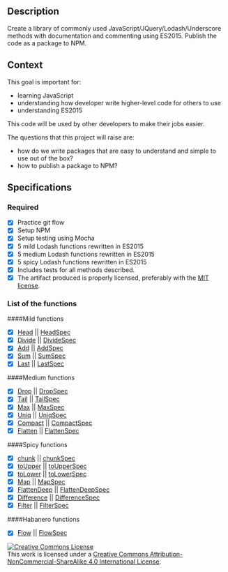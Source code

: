 ## Description

Create a library of commonly used JavaScript/JQuery/Lodash/Underscore methods with documentation and commenting using ES2015. Publish the code as a package to NPM.

## Context

This goal is important for:
- learning JavaScript
- understanding how developer write higher-level code for others to use
- understanding ES2015

This code will be used by other developers to make their jobs easier.

The questions that this project will raise are:
- how do we write packages that are easy to understand and simple to use out of the box?
- how to publish a package to NPM?

## Specifications

### Required

- [X] Practice git flow
- [X] Setup NPM 
- [X] Setup testing using Mocha
- [X] 5 mild Lodash functions rewritten in ES2015
- [X] 5 medium Lodash functions rewritten in ES2015
- [X] 5 spicy Lodash functions rewritten in ES2015
- [X] Includes tests for all methods described.
- [X] The artifact produced is properly licensed, preferably with the [MIT license][mit-license].

### List of the functions


####Mild functions

- [X] [Head](./src/spec/Head.js) || [HeadSpec](./src/spec/HeadSpec.js)
- [X] [Divide](./src/spec/Divide.js) || [DivideSpec](./src/spec/DivideSpec.js)
- [X] [Add](./src/spec/Add.js) || [AddSpec](./src/spec/AddSpec.js)
- [X] [Sum](./src/spec/Sum.js) || [SumSpec](./src/spec/SumSpec.js)
- [X] [Last](./src/spec/Last.js) || [LastSpec](./src/spec/LastSpec.js)

####Medium functions

- [X] [Drop](./src/spec/Drop.js) || [DropSpec](./src/spec/DropSpec.js)
- [X] [Tail](./src/spec/Tail.js) || [TailSpec](./src/spec/TailSpec.js)
- [X] [Max](./src/spec/Max.js) || [MaxSpec](./src/spec/MaxSpec.js)
- [X] [Uniq](./src/spec/Uniq.js) || [UniqSpec](./src/spec/UniqSpec.js)
- [X] [Compact](./src/spec/Compact.js) || [CompactSpec](./src/spec/CompactSpec.js)
- [X] [Flatten](./src/spec/Flatten.js) || [FlattenSpec](./src/spec/FlattenSpec.js)

####Spicy functions

- [X] [chunk](./src/spec/chunk.js) || [chunkSpec](./src/spec/chunkSpec.js)
- [X] [toUpper](./src/spec/toUpper.js) || [toUpperSpec](./src/spec/toUpperSpec.js)
- [X] [toLower](./src/spec/toLower.js) || [toLowerSpec](./src/spec/toLowerSpec.js)
- [X] [Map](./src/spec/Map.js) || [MapSpec](./src/spec/MapSpec.js)
- [X] [FlattenDeep](./src/spec/FlattenDeep.js) || [FlattenDeepSpec](./src/spec/FlattenDeepSpec.js)
- [X] [Difference](./src/spec/Difference.js) || [DifferenceSpec](./src/spec/DifferenceSpec.js)
- [X] [Filter](./src/spec/Filter.js) || [FilterSpec](./src/spec/FilterSpec.js)

####Habanero functions

- [X] [Flow](./src/spec/Flow.js) || [FlowSpec](./src/spec/FlowSpec.js)


<!-- LICENSE -->

<a rel="license" href="http://creativecommons.org/licenses/by-nc-sa/4.0/"><img alt="Creative Commons License" style="border-width:0" src="https://i.creativecommons.org/l/by-nc-sa/4.0/80x15.png" /></a>
<br />This work is licensed under a <a rel="license" href="http://creativecommons.org/licenses/by-nc-sa/4.0/">Creative Commons Attribution-NonCommercial-ShareAlike 4.0 International License</a>.

[mit-license]: https://opensource.org/licenses/MIT
